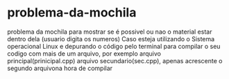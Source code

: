 # problema-da-mochila
problema da mochila para mostrar se é possivel ou nao o material estar dentro dela (usuario digita os numeros)
Caso esteja utilizando o Sistema operacional Linux e depurando o código pelo terminal para compilar o seu codigo com mais de um arquivo, por exemplo arquivo principal(prinicipal.cpp) arquivo secundario(sec.cpp), apenas acrescente o segundo arquivona hora de compilar
